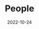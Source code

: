 ---
title: People
date: 2022-10-24

type: landing

sections:
  - block: people
    content:
      title: Comité de l'ALMIN
      # Choose which groups/teams of users to display.
      #   Edit `user_groups` in each user's profile to add them to one or more of these groups.
      user_groups:
        - Présidence
        - Membres
        - 'Anciens membres'
      sort_by: Params.last_name
      sort_ascending: true
    design:
      show_interests: false
      show_role: false
      show_social: true
---